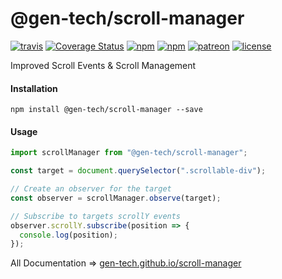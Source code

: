 # @gen-tech/scroll-manager
[![travis](https://travis-ci.org/gen-tech/scroll-manager.svg)](https://travis-ci.org/gen-tech/scroll-manager)
[![Coverage Status](https://coveralls.io/repos/github/gen-tech/scroll-manager/badge.svg?branch=master)](https://coveralls.io/github/gen-tech/scroll-manager?branch=master)
[![npm](https://img.shields.io/npm/v/@gen-tech/scroll-manager.svg)](https://www.npmjs.com/package/@gen-tech/scroll-manager)
[![npm](https://img.shields.io/npm/dw/@gen-tech/scroll-manager.svg)](https://www.npmjs.com/package/@gen-tech/scroll-manager)
[![patreon](https://img.shields.io/badge/patreon-alisahin-orange.svg)](https://www.patreon.com/alisahin)
[![license](https://img.shields.io/npm/l/@gen-tech/scroll-manager.svg)](https://github.com/gen-tech/scroll-manager/blob/master/LICENSE)

Improved Scroll Events & Scroll Management

#### Installation
`npm install @gen-tech/scroll-manager --save`

#### Usage
```typescript
import scrollManager from "@gen-tech/scroll-manager";

const target = document.querySelector(".scrollable-div");

// Create an observer for the target
const observer = scrollManager.observe(target);

// Subscribe to targets scrollY events
observer.scrollY.subscribe(position => {
  console.log(position);
});
```

All Documentation => [gen-tech.github.io/scroll-manager](https://gen-tech.github.io/scroll-manager)
